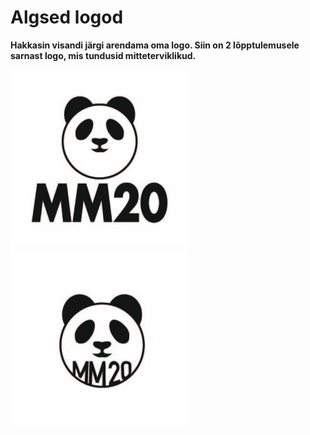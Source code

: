 # Algsed logod

**Hakkasin visandi järgi arendama oma logo. Siin on 2 lõpptulemusele sarnast logo, mis tundusid mitteterviklikud.**

![Esimene](./img/logod-08.jpg)
![Esimene](./img/logod-09.jpg)